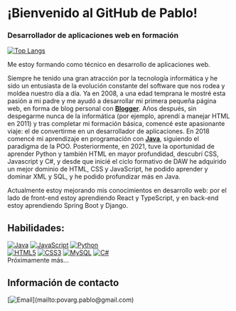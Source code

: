 # ¡Bienvenido al GitHub de Pablo!
### Desarrollador de aplicaciones web en formación

[![Top Langs](https://github-readme-stats.vercel.app/api/top-langs/?username=pgpablodev&theme=tokyonight&layout=extend)](https://github.com/pgpablodev)


Me estoy formando como técnico en desarrollo de aplicaciones web.

Siempre he tenido una gran atracción por la tecnología informática y he sido un entusiasta de la evolución constante del software que nos rodea y moldea nuestro día a día. Ya en 2008, a una edad temprana le mostré esta pasión a mi padre y me ayudó a desarrollar mi primera pequeña página web, en forma de blog personal con [**Blogger**](https://www.blogger.com/).
Años después, sin despegarme nunca de la informática (por ejemplo, aprendí a manejar HTML en 2011) y tras completar mi formación básica, comencé este apasionante viaje: el de convertirme en un desarrollador de aplicaciones. En 2018 comencé mi aprendizaje en programación con [**Java**](https://www.java.com/es/), siguiendo el paradigma de la POO. Posteriormente, en 2021, tuve la oportunidad de aprender Python y también HTML en mayor profundidad, descubrí CSS, Javascript y C#, y desde que inicié el ciclo formativo de DAW he adquirido un mejor dominio de HTML, CSS y JavaScript, he podido aprender y dominar XML y SQL, y he podido profundizar más en Java.

Actualmente estoy mejorando mis conocimientos en desarrollo web: por el lado de front-end estoy aprendiendo React y TypeScript, y en back-end estoy aprendiendo Spring Boot y Django.

## Habilidades:
[![Java](https://img.shields.io/badge/JAVA-3776AB?style=for-the-badge&logo=java&logoColor=white&labelColor=101010)]()
[![JavaScript](https://img.shields.io/badge/JavaScript-FECC00?style=for-the-badge&logo=javascript&logoColor=white&labelColor=101010)]()
[![Python](https://img.shields.io/badge/Python-7ED321?style=for-the-badge&logo=python&logoColor=white&labelColor=101010)]()
</br>
[![HTML5](https://img.shields.io/badge/HTML-E34F26?style=for-the-badge&logo=html5&logoColor=white&labelColor=101010)]()
[![CSS3](https://img.shields.io/badge/CSS3-1572B6?style=for-the-badge&logo=css3&logoColor=white&labelColor=101010)]()
[![MySQL](https://img.shields.io/badge/MySQL-4479A1?style=for-the-badge&logo=mysql&logoColor=white&labelColor=101010)]()
[![C#](https://img.shields.io/badge/CSHARP-4479A1?style=for-the-badge&logo=sharp&logoColor=white&labelColor=101010)]()
</br>
Próximamente más...

## Información de contacto

[![Email](https://img.shields.io/badge/braismoure@mouredev.com-my_personal_email_(slow_response)-D14836?style=for-the-badge&logo=gmail&logoColor=white&labelColor=101010)](mailto:povarg.pablo@gmail.com)
